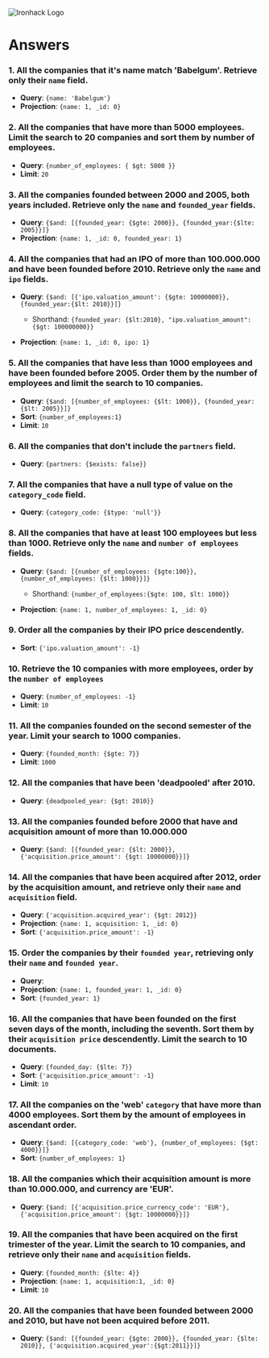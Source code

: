 ![Ironhack Logo](https://i.imgur.com/1QgrNNw.png)

# Answers

### 1. All the companies that it's name match 'Babelgum'. Retrieve only their `name` field.

- **Query**: `{name: 'Babelgum'}`
- **Projection**: `{name: 1, _id: 0}`

### 2. All the companies that have more than 5000 employees. Limit the search to 20 companies and sort them by **number of employees**.

- **Query**: `{number_of_employees: { $gt: 5000 }}`
- **Limit**: `20`

### 3. All the companies founded between 2000 and 2005, both years included. Retrieve only the `name` and `founded_year` fields.

- **Query**: `{$and: [{founded_year: {$gte: 2000}}, {founded_year:{$lte: 2005}}]}`
- **Projection**: `{name: 1, _id: 0, founded_year: 1}`

### 4. All the companies that had an IPO of more than 100.000.000 and have been founded before 2010. Retrieve only the `name` and `ipo` fields.

- **Query**: `{$and: [{'ipo.valuation_amount': {$gte: 10000000}}, {founded_year:{$lt: 2010}}]}`

  - Shorthand: `{founded_year: {$lt:2010}, "ipo.valuation_amount": {$gt: 100000000}}`

- **Projection**: `{name: 1, _id: 0, ipo: 1}`

### 5. All the companies that have less than 1000 employees and have been founded before 2005. Order them by the number of employees and limit the search to 10 companies.

- **Query**: `{$and: [{number_of_employees: {$lt: 1000}}, {founded_year:{$lt: 2005}}]}`
- **Sort**: `{number_of_employees:1}`
- **Limit**: `10`

### 6. All the companies that don't include the `partners` field.

- **Query**: `{partners: {$exists: false}}`

### 7. All the companies that have a null type of value on the `category_code` field.

- **Query**: `{category_code: {$type: 'null'}}`

### 8. All the companies that have at least 100 employees but less than 1000. Retrieve only the `name` and `number of employees` fields.

- **Query**: `{$and: [{number_of_employees: {$gte:100}}, {number_of_employees: {$lt: 1000}}]}`

  - Shorthand: `{number_of_employees:{$gte: 100, $lt: 1000}}`

- **Projection**: `{name: 1, number_of_employees: 1, _id: 0}`

### 9. Order all the companies by their IPO price descendently.

- **Sort**: `{'ipo.valuation_amount': -1}`

### 10. Retrieve the 10 companies with more employees, order by the `number of employees`

- **Query**: `{number_of_employees: -1}`
- **Limit**: `10`

### 11. All the companies founded on the second semester of the year. Limit your search to 1000 companies.

- **Query**: `{founded_month: {$gte: 7}}`
- **Limit**: `1000`

### 12. All the companies that have been 'deadpooled' after 2010.

- **Query**: `{deadpooled_year: {$gt: 2010}}`

### 13. All the companies founded before 2000 that have and acquisition amount of more than 10.000.000

- **Query**: `{$and: [{founded_year: {$lt: 2000}}, {'acquisition.price_amount': {$gt: 10000000}}]}`

### 14. All the companies that have been acquired after 2012, order by the acquisition amount, and retrieve only their `name` and `acquisition` field.

- **Query**: `{'acquisition.acquired_year': {$gt: 2012}}`
- **Projection**: `{name: 1, acquisition: 1, _id: 0}`
- **Sort**: `{'acquisition.price_amount': -1}`

### 15. Order the companies by their `founded year`, retrieving only their `name` and `founded year`.

- **Query**:
- **Projection**: `{name: 1, founded_year: 1, _id: 0}`
- **Sort**: `{founded_year: 1}`

### 16. All the companies that have been founded on the first seven days of the month, including the seventh. Sort them by their `acquisition price` descendently. Limit the search to 10 documents.

- **Query**: `{founded_day: {$lte: 7}}`
- **Sort**: `{'acquisition.price_amount': -1}`
- **Limit**: `10`

### 17. All the companies on the 'web' `category` that have more than 4000 employees. Sort them by the amount of employees in ascendant order.

- **Query**: `{$and: [{category_code: 'web'}, {number_of_employees: {$gt: 4000}}]}`
- **Sort**: `{number_of_employees: 1}`

### 18. All the companies which their acquisition amount is more than 10.000.000, and currency are 'EUR'.

- **Query**: `{$and: [{'acquisition.price_currency_code': 'EUR'}, {'acquisition.price_amount': {$gt: 10000000}}]}`

### 19. All the companies that have been acquired on the first trimester of the year. Limit the search to 10 companies, and retrieve only their `name` and `acquisition` fields.

- **Query**: `{founded_month: {$lte: 4}}`
- **Projection**: `{name: 1, acquisition:1, _id: 0}`
- **Limit**: `10`

### 20. All the companies that have been founded between 2000 and 2010, but have not been acquired before 2011.

- **Query**: `{$and: [{founded_year: {$gte: 2000}}, {founded_year: {$lte: 2010}}, {'acquisition.acquired_year':{$gt:2011}}]}`
